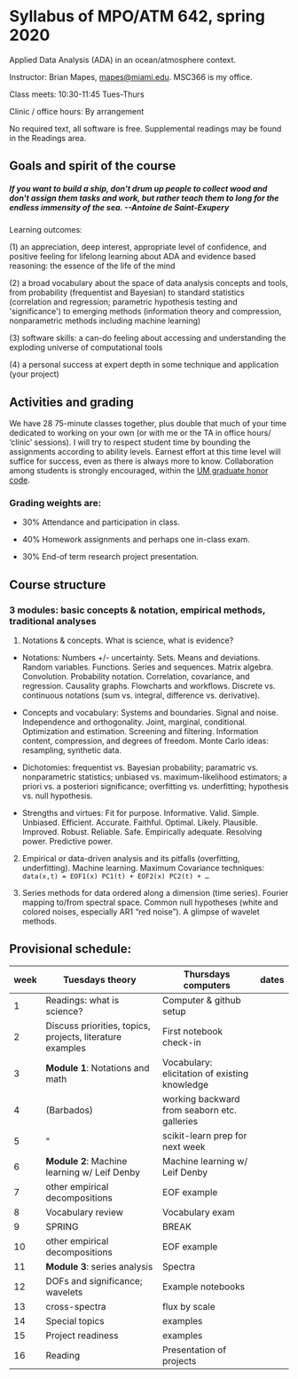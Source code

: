 # Syllabus of MPO/ATM 642, spring 2020
Applied Data Analysis (ADA) in an ocean/atmosphere context. 

Instructor: Brian Mapes, mapes@miami.edu. MSC366 is my office. 

Class meets: 10:30-11:45 Tues-Thurs

Clinic / office hours: By arrangement

No required text, all software is free. Supplemental readings may be found in the Readings area. 

## Goals and spirit of the course
##### _If you want to build a ship, don't drum up people to collect wood and don't assign them tasks and work, but rather teach them to long for the endless immensity of the sea. --Antoine de Saint-Exupery_

Learning outcomes: 

  (1) an appreciation, deep interest, appropriate level of confidence, and positive feeling for lifelong learning about ADA and evidence based reasoning: the essence of the life of the mind

  (2) a broad vocabulary about the space of data analysis concepts and tools, from probability (frequentist and Bayesian) to standard statistics (correlation and regression; parametric hypothesis testing and 'significance') to emerging methods (information theory and compression, nonparametric methods including machine learning)

  (3) software skills: a can-do feeling about accessing and understanding the exploding universe of computational tools
  
  (4) a personal success at expert depth in some technique and application (your project)

## Activities and grading
We have 28 75-minute classes together, plus double that much of your time dedicated to working on your own (or with me or the TA in office hours/ ‘clinic’ sessions). I will try to respect student time by bounding the assignments according to ability levels. Earnest effort at this time level will suffice for success, even as there is always more to know. Collaboration among students is strongly encouraged, within the [UM graduate honor code](https://www.grad.miami.edu/_assets/pdf/graduate_student_honor_code_2016_2017.pdf). 

### Grading weights are: 
  * 30% Attendance and participation in class. 
  
  * 40% Homework assignments and perhaps one in-class exam.
    
  * 30% End-of term research project presentation.
  
  
## Course structure

### 3 modules: basic concepts & notation, empirical methods, traditional analyses

1. Notations & concepts. What is science, what is evidence?

  - Notations: Numbers +/- uncertainty. Sets. Means and deviations. Random variables. Functions. Series and sequences. Matrix algebra. Convolution. Probability notation. Correlation, covariance, and regression. Causality graphs. Flowcharts and workflows. Discrete vs. continuous notations (sum vs. integral, difference vs. derivative). 

  - Concepts and vocabulary: Systems and boundaries. Signal and noise. Independence and orthogonality. Joint, marginal, conditional. Optimization and estimation. Screening and filtering. Information content, compression, and degrees of freedom. Monte Carlo ideas: resampling, synthetic data. 
  
  - Dichotomies: frequentist vs. Bayesian probability; paramatric vs. nonparametric statistics; unbiased vs. maximum-likelihood estimators; a priori vs. a posteriori significance; overfitting vs. underfitting; hypothesis vs. null hypothesis.
  
  - Strengths and virtues: Fit for purpose. Informative. Valid. Simple. Unbiased. Efficient. Accurate. Faithful. Optimal. Likely. Plausible. Improved. Robust. Reliable. Safe. Empirically adequate. Resolving power. Predictive power. 

2. Empirical or data-driven analysis and its pitfalls (overfitting, underfitting). Machine learning. Maximum Covariance techniques: `data(x,t) = EOF1(x) PC1(t) + EOF2(x) PC2(t) + … `  

3. Series methods for data ordered along a dimension (time series). Fourier mapping to/from spectral space. Common null hypotheses (white and colored noises, especially AR1 “red noise”). A glimpse of wavelet methods. 



## Provisional schedule: 

week | Tuesdays theory | Thursdays computers | dates
-----|----------|-----------|------
1 | Readings: what is science?  | Computer & github setup      |
2 | Discuss priorities, topics, projects, literature examples | First notebook check-in | 
3 | **Module 1**: Notations and math | Vocabulary: elicitation of existing knowledge | 
4 | (Barbados) | working backward from seaborn etc. galleries |  
5 | " | scikit-learn prep for next week | 
6 | **Module 2**: Machine learning w/ Leif Denby      | Machine learning w/ Leif Denby      | 
7 | other empirical decompositions | EOF example  |  
8 | Vocabulary review| Vocabulary exam | 
9 | SPRING | BREAK | 
10 | other empirical decompositions | EOF example  |  
11| **Module 3**: series analysis | Spectra  | 
12| DOFs and significance; wavelets   | Example notebooks     | 
13| cross-spectra | flux by scale
14| Special topics | examples | 
15| Project readiness | examples  | 
16| Reading | Presentation of projects | 

